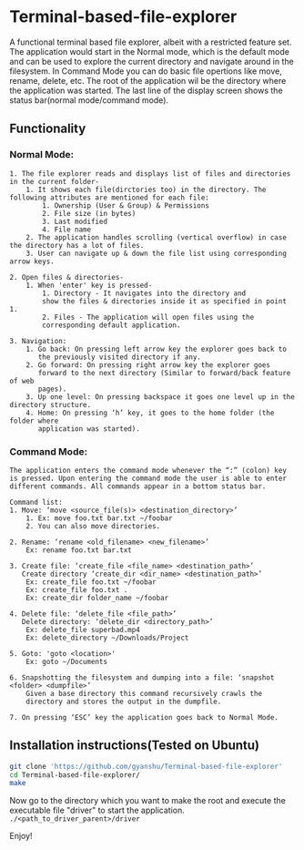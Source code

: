 # Terminal-based-file-explorer
A functional terminal based file explorer, albeit with a restricted feature set.
The application would start in the Normal mode, which is the default mode and can be used to explore the current directory and navigate around in the filesystem.
In Command Mode you can do basic file opertions like move, rename, delete, etc.
The root of the application wil be the directory where the application was
started.
The last line of the display screen shows the status bar(normal mode/command mode).
## Functionality
### Normal Mode:
    1. The file explorer reads and displays list of files and directories in the current folder-
        1. It shows each file(dirctories too) in the directory. The following attributes are mentioned for each file:
            1. Ownership (User & Group) & Permissions
            2. File size (in bytes)
            3. Last modified
            4. File name
        2. The application handles scrolling (vertical overflow) in case the directory has a lot of files.
        3. User can navigate up & down the file list using corresponding arrow keys.
        
    2. Open files & directories-
        1. When 'enter' key is pressed-
            1. Directory - It navigates into the directory and
            show the files & directories inside it as specified in point 1.
            2. Files - The application will open files using the
            corresponding default application.
            
    3. Navigation:
        1. Go back: On pressing left arrow key the explorer goes back to
           the previously visited directory if any.
        2. Go forward: On pressing right arrow key the explorer goes
           forward to the next directory (Similar to forward/back feature of web
           pages).
        3. Up one level: On pressing backspace it goes one level up in the directory structure.
        4. Home: On pressing ‘h’ key, it goes to the home folder (the folder where
           application was started).

### Command Mode:
    The application enters the command mode whenever the “:” (colon) key is pressed. Upon entering the command mode the user is able to enter different commands. All commands appear in a bottom status bar.

    Command list:
    1. Move: ‘move <source_file(s)> <destination_directory>’
        1. Ex: move foo.txt bar.txt ~/foobar
        2. You can also move directories.
        
    2. Rename: ‘rename <old_filename> <new_filename>’
        Ex: rename foo.txt bar.txt
        
    3. Create file: ‘create_file <file_name> <destination_path>’
       Create directory ‘create_dir <dir_name> <destination_path>’
        Ex: create_file foo.txt ~/foobar
        Ex: create_file foo.txt .
        Ex: create_dir folder_name ~/foobar
        
    4. Delete file: ‘delete_file <file_path>’
       Delete directory: ‘delete_dir <directory_path>’
        Ex: delete_file superbad.mp4
        Ex: delete_directory ~/Downloads/Project
     
    5. Goto: 'goto <location>'
        Ex: goto ~/Documents
    
    6. Snapshotting the filesystem and dumping into a file: ‘snapshot <folder> <dumpfile>’
        Given a base directory this command recursively crawls the
        directory and stores the output in the dumpfile.
     
    7. On pressing ‘ESC’ key the application goes back to Normal Mode.

## Installation instructions(Tested on Ubuntu)
```bash
git clone 'https://github.com/gyanshu/Terminal-based-file-explorer'
cd Terminal-based-file-explorer/
make
```
Now go to the directory which you want to make the root and execute the executable file "driver" to start the application.
`./<path_to_driver_parent>/driver`

Enjoy!


    
    
 
